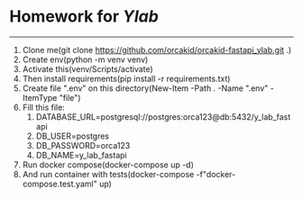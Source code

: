 # Homework for ***Ylab***
_______
1. Clone me(git clone https://github.com/orcakid/orcakid-fastapi_ylab.git .)
2. Create env(python -m venv venv)
3. Activate this(venv/Scripts/activate)
4. Then install requirements(pip install -r requirements.txt)
5. Create file ".env" on this directory(New-Item -Path . -Name ".env" -ItemType "file")
6. Fill this file:
   1. DATABASE_URL=postgresql://postgres:orca123@db:5432/y_lab_fastapi
   2. DB_USER=postgres
   3. DB_PASSWORD=orca123
   4. DB_NAME=y_lab_fastapi
7. Run docker compose(docker-compose up -d)
8. And run container with tests(docker-compose -f"docker-compose.test.yaml" up)

